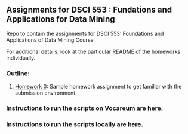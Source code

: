 ## Assignments for DSCI 553 : Fundations and Applications for Data Mining
Repo to contain the assignments for DSCI 553: Foundations and Applications of Data Mining Course

For additional details, look at the particular README of the homeworks individually. 

### Outline:
1. [Homework 0](homework-assignment-0): Sample homework assignment to get familiar with the submission environment.

### Instructions to run the scripts on Vocareum are [here](homework-assignment-0/README.md#to-run-the-programs-on-vocareum-terminal-the-following-steps-are-needed).
### Instructions to run the scripts locally are [here](homework-assignment-0/README.md#to-run-the-files-locally-perform-the-following-steps).
